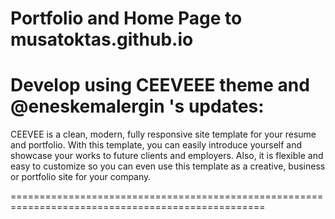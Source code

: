 # Portfolio and Home Page to musatoktas.github.io


Develop using CEEVEEE theme and @eneskemalergin 's updates:
==================================================================================================

CEEVEE is a clean, modern, fully responsive site template for your
resume and portfolio. With this template, you can easily introduce
yourself and showcase your works to future clients and employers. Also,
it is flexible and easy to customize so you can even use this template as a
creative, business or portfolio site for your company.

==================================================================================================
